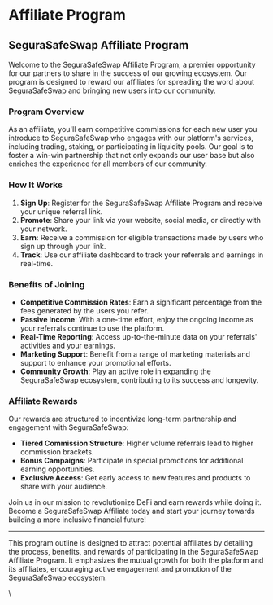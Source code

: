 # Affiliate Program

## SeguraSafeSwap Affiliate Program

Welcome to the SeguraSafeSwap Affiliate Program, a premier opportunity for our partners to share in the success of our growing ecosystem. Our program is designed to reward our affiliates for spreading the word about SeguraSafeSwap and bringing new users into our community.

### Program Overview

As an affiliate, you'll earn competitive commissions for each new user you introduce to SeguraSafeSwap who engages with our platform's services, including trading, staking, or participating in liquidity pools. Our goal is to foster a win-win partnership that not only expands our user base but also enriches the experience for all members of our community.

### How It Works

1. **Sign Up**: Register for the SeguraSafeSwap Affiliate Program and receive your unique referral link.
2. **Promote**: Share your link via your website, social media, or directly with your network.
3. **Earn**: Receive a commission for eligible transactions made by users who sign up through your link.
4. **Track**: Use our affiliate dashboard to track your referrals and earnings in real-time.

### Benefits of Joining

* **Competitive Commission Rates**: Earn a significant percentage from the fees generated by the users you refer.
* **Passive Income**: With a one-time effort, enjoy the ongoing income as your referrals continue to use the platform.
* **Real-Time Reporting**: Access up-to-the-minute data on your referrals' activities and your earnings.
* **Marketing Support**: Benefit from a range of marketing materials and support to enhance your promotional efforts.
* **Community Growth**: Play an active role in expanding the SeguraSafeSwap ecosystem, contributing to its success and longevity.

### Affiliate Rewards

Our rewards are structured to incentivize long-term partnership and engagement with SeguraSafeSwap:

* **Tiered Commission Structure**: Higher volume referrals lead to higher commission brackets.
* **Bonus Campaigns**: Participate in special promotions for additional earning opportunities.
* **Exclusive Access**: Get early access to new features and products to share with your audience.

Join us in our mission to revolutionize DeFi and earn rewards while doing it. Become a SeguraSafeSwap Affiliate today and start your journey towards building a more inclusive financial future!

***

This program outline is designed to attract potential affiliates by detailing the process, benefits, and rewards of participating in the SeguraSafeSwap Affiliate Program. It emphasizes the mutual growth for both the platform and its affiliates, encouraging active engagement and promotion of the SeguraSafeSwap ecosystem.

\
